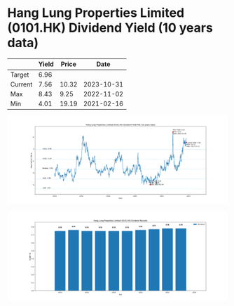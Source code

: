# Hang Lung Properties Limited (0101.HK) Dividend Yield (10 years data)

|     | Yield   | Price | Date       |
|-----|---------|-------|------------|
| Target | 6.96 |  |  |
| Current | 7.56 | 10.32  | 2023-10-31 |
| Max | 8.43 | 9.25  | 2022-11-02 |
| Min | 4.01 | 19.19  | 2021-02-16 |

![Plot of Dividend Yield for Hang Lung Properties Limited (0101.HK)](0101_div_10.png)

![Plot of Annual Dividend Per Unit for Hang Lung Properties Limited (0101.HK)](0101_yearly_dpu.png)
